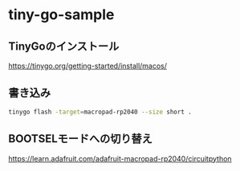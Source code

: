 # tiny-go-sample

## TinyGoのインストール
https://tinygo.org/getting-started/install/macos/

## 書き込み
```bash
tinygo flash -target=macropad-rp2040 --size short .
```

## BOOTSELモードへの切り替え
https://learn.adafruit.com/adafruit-macropad-rp2040/circuitpython